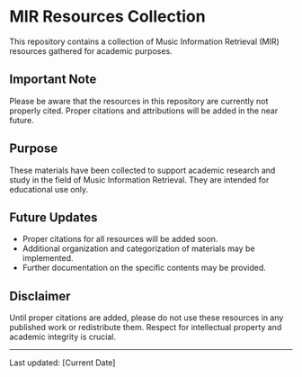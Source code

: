 # MIR Resources Collection

This repository contains a collection of Music Information Retrieval (MIR) resources gathered for academic purposes.

## Important Note

Please be aware that the resources in this repository are currently not properly cited. Proper citations and attributions will be added in the near future.

## Purpose

These materials have been collected to support academic research and study in the field of Music Information Retrieval. They are intended for educational use only.

## Future Updates

- Proper citations for all resources will be added soon.
- Additional organization and categorization of materials may be implemented.
- Further documentation on the specific contents may be provided.

## Disclaimer

Until proper citations are added, please do not use these resources in any published work or redistribute them. Respect for intellectual property and academic integrity is crucial.

---

Last updated: [Current Date]
